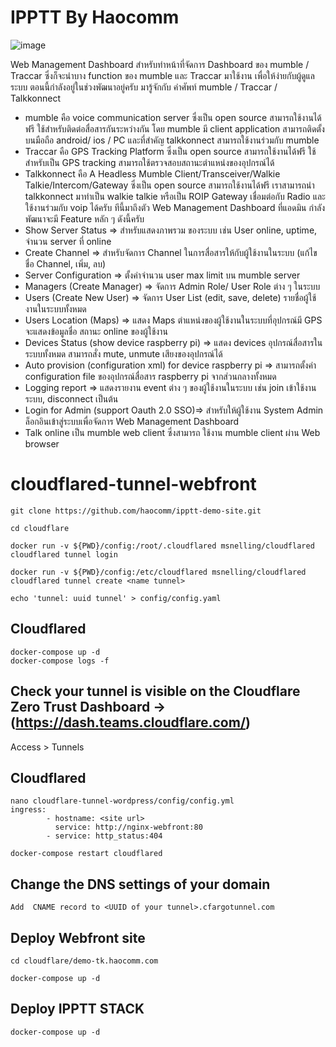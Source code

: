 # IPPTT By Haocomm
![image](https://imgur.com/a/uLjIMLn)

  Web Management Dashboard สำหรับทำหน้าที่จัดการ Dashboard ของ mumble / Traccar 
ซึ่งก็จะนำบาง function ของ mumble และ Traccar มาใช้งาน เพื่อให้ง่ายกับผู้ดูแลระบบ  ตอนนี้กำลังอยู่ในช่วงพัฒนาอยู่ครับ
มารู้จักกับ คำศัพท์ mumble / Traccar / Talkkonnect
- mumble คือ voice communication server ซึ่งเป็น open source สามารถใช้งานได้ฟรี ใช้สำหรับติดต่อสื่อสารกันระหว่างกัน โดย mumble มี client application สามารถติดตั้งบนมือถือ android/ ios / PC และที่สำคัญ talkkonnect สามารถใช้งานร่วมกับ mumble
- Traccar คือ  GPS Tracking Platform ซึ่งเป็น open source สามารถใช้งานได้ฟรี ใช้สำหรับเป็น GPS tracking สามารถใช้ตรวจสอบสถานะตำแหน่งของอุปกรณ์ได้
- Talkkonnect คือ A Headless Mumble Client/Transceiver/Walkie Talkie/Intercom/Gateway ซึ่งเป็น open source สามารถใช้งานได้ฟรี
     เราสามารถนำ talkkonnect มาทำเป็น walkie talkie หรือเป็น ROIP Gateway เชื่อมต่อกับ Radio และใช้งานร่วมกับ voip ได้ครับ
ทีนี้มาถึงตัว Web Management Dashboard ที่แอดมิน กำลังพัฒนาจะมี Feature หลัก ๆ ดังนี้ครับ
- Show Server Status => สำหรับแสดงภาพรวม ของระบบ เช่น User online, uptime, จำนวน server  ที่ online
- Create Channel => สำหรับจัดการ Channel ในการสื่อสารให้กับผู้ใช้งานในระบบ (แก้ไขชื่อ Channel, เพิ่ม, ลบ)
- Server Configuration => ตั้งค่าจำนวน user max limit บน mumble server
- Managers (Create Manager) => จัดการ Admin Role/ User Role ต่าง ๆ ในระบบ 
- Users (Create New User) => จัดการ User List (edit, save, delete) รายชื่อผู้ใช้งานในระบบทั้งหมด
- Users Location (Maps) => แสดง Maps ตำแหน่งของผู้ใช้งานในระบบที่อุปกรณ์มี GPS จะแสดงข้อมูลชื่อ สถานะ online ของผู้ใช้งาน
- Devices Status (show device raspberry pi) => แสดง devices อุปกรณ์สื่อสารในระบบทั้งหมด สามารถสั่ง mute, unmute เสียงของอุปกรณ์ได้
- Auto provision (configuration xml) for device raspberry pi => สามารถตั้งค่า configuration file ของอุปกรณ์สื่อสาร raspberry pi จากส่วนกลางทั้งหมด
- Logging report => แสดงรายงาน event ต่าง ๆ ของผู้ใช้งานในระบบ เช่น join เข้าใช้งานระบบ, disconnect เป็นต้น
- Login for Admin (support Oauth 2.0 SSO)=> สำหรับให้ผู้ใช้งาน System Admin ล็อกอินเข้าสู่ระบบเพื่อจัดการ Web Management Dashboard
- Talk online  เป็น mumble web client ซึ่งสามารถ ใช้งาน mumble client ผ่าน Web browser




# cloudflared-tunnel-webfront
```
git clone https://github.com/haocomm/ipptt-demo-site.git

cd cloudflare

docker run -v ${PWD}/config:/root/.cloudflared msnelling/cloudflared cloudflared tunnel login

docker run -v ${PWD}/config:/etc/cloudflared msnelling/cloudflared cloudflared tunnel create <name tunnel>
```

```
echo 'tunnel: uuid tunnel' > config/config.yaml
```
## Cloudflared
```
docker-compose up -d
docker-compose logs -f
```

## Check your tunnel is visible on the Cloudflare Zero Trust Dashboard ->(https://dash.teams.cloudflare.com/)
Access > Tunnels

## Cloudflared
```
nano cloudflare-tunnel-wordpress/config/config.yml
ingress:
        - hostname: <site url>
          service: http://nginx-webfront:80
        - service: http_status:404
```
```
docker-compose restart cloudflared
```
## Change the DNS settings of your domain
```
Add  CNAME record to <UUID of your tunnel>.cfargotunnel.com
```

## Deploy Webfront site
```
cd cloudflare/demo-tk.haocomm.com

docker-compose up -d
```

## Deploy IPPTT STACK
```
docker-compose up -d
```